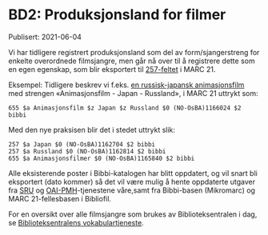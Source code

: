 # BD2: Produksjonsland for filmer

Publisert: 2021-06-04

Vi har tidligere registrert produksjonsland som del av form/sjangerstreng for enkelte overordnede filmsjangre, 
men går nå over til å registrere dette som en egen egenskap, som blir eksportert til 
[257-feltet](https://www.loc.gov/marc/bibliographic/bd257.html) i MARC 21.

Eksempel: Tidligere beskrev vi f.eks. [en russisk-japansk animasjonsfilm](https://en.wikipedia.org/wiki/First_Squad) med strengen «Animasjonsfilm - Japan - Russland», i MARC 21 uttrykt som:

```
655 $a Animasjonsfilm $z Japan $z Russland $0 (NO-OsBA)1166024 $2 bibbi
```

Med den nye praksisen blir det i stedet uttrykt slik:

```
257 $a Japan $0 (NO-OsBA)1162704 $2 bibbi
257 $a Russland $0 (NO-OsBA)1162814 $2 bibbi
655 $a Animasjonsfilmer $0 (NO-OsBA)1165840 $2 bibbi
```

Alle eksisterende poster i Bibbi-katalogen har blitt oppdatert, og vil snart bli eksportert (dato kommer) så det vil være mulig å hente oppdaterte utgaver fra
[SRU](/hente/bibliografiske-data/sru.html) og [OAI-PMH](/hente/bibliografiske-data/oai-pmh.html)-tjenestene våre,samt fra Bibbi-basen (Mikromarc) og MARC 21-fellesbasen i Bibliofil.

For en oversikt over alle filmsjangre som brukes av Biblioteksentralen i dag, se [Biblioteksentralens vokabulartjeneste](https://id.bs.no/bibbi/group/efbe2d4b-b3de-4194-b069-b764b1333a23).
